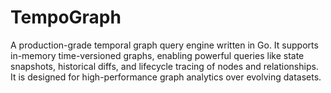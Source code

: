 # TempoGraph
A production-grade temporal graph query engine written in Go. It supports in-memory time-versioned graphs, enabling powerful queries like state snapshots, historical diffs, and lifecycle tracing of nodes and relationships. It is designed for high-performance graph analytics over evolving datasets.
